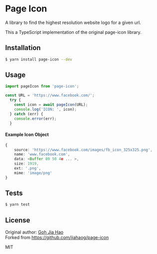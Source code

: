 # Page Icon

A library to find the highest resolution website logo for a given url.

This a TypeScript implementation of the original page-icon library.


## Installation

```bash
$ yarn install page-icon --dev
```

## Usage

```typescript
import pageIcon from 'page-icon';

const URL = 'https://www.facebook.com/';
  try {
    const icon = await pageIcon(URL);
    console.log('ICON: ', icon);
  } catch (err) {
    console.error(err);
  }
```

#### Example Icon Object

```typescript
{ 
    source: 'https://www.facebook.com/images/fb_icon_325x325.png',
    name: 'www.facebook.com',
    data: <Buffer 89 50 4e ... >,
    size: 1919,
    ext: '.png',
    mime: 'image/png' 
}
```

## Tests

```bash
$ yarn test
```

## License

Original author: [Goh Jia Hao](<https://github.com/jiahaog>
)  
Forked from <https://github.com/jiahaog/page-icon>

MIT

